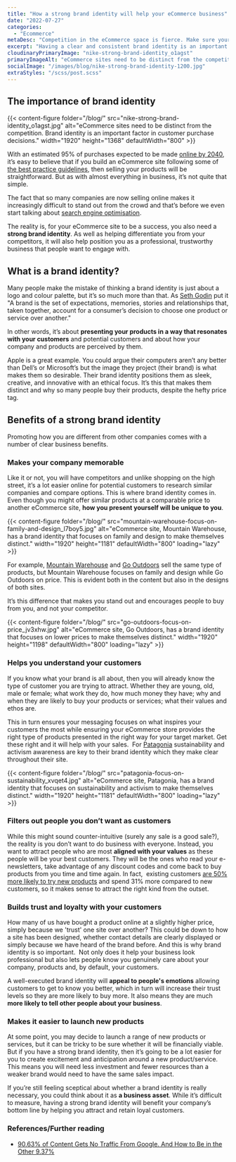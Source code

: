 ```yaml
---
title: "How a strong brand identity will help your eCommerce business"
date: "2022-07-27"
categories:
  - "Ecommerce"
metaDesc: "Competition in the eCommerce space is fierce. Make sure your brand identity is clear and consistent for the reasons explained here."
excerpt: "Having a clear and consistent brand identity is an important factor for a successful eCommerce site (or any business, for that matter). As well as helping differentiate you from your competitors, it will also help position you as a professional, trustworthy business that people want to engage with. And brand identity is NOT just about your logo and colour palette - it's about presenting your products and/or services in ways that resonate with your target audience(s) so they can sense a connection to your business. Read on to find out more about the advantages of a strong brand identity and how that can help grow your online sales."
cloudinaryPrimaryImage: "nike-strong-brand-identity_o1agst"
primaryImageAlt: "eCommerce sites need to be distinct from the competition. Having a clear, consistent brand identity makes a significant difference."
socialImage: "/images/blog/nike-strong-brand-identity-1200.jpg"
extraStyles: "/scss/post.scss"
---
```


## The importance of brand identity

{{< content-figure folder="/blog/"
src="nike-strong-brand-identity_o1agst.jpg"
alt="eCommerce sites need to be distinct from the competition. Brand identity is an important factor in customer purchase decisions."
width="1920" height="1368" defaultWidth="800" >}}

With an estimated 95% of purchases expected to be made [online by 2040](https://www.nasdaq.com/articles/uk-online-shopping-and-e-commerce-statistics-2017-2017-03-14), it’s easy to believe that if you build an eCommerce site following some of [the best practice guidelines](https://www.attractmore.uk/blog/8-winning-tips-for-building-an-ecommerce-site/), then selling your products will be straightforward. But as with almost everything in business, it’s not quite that simple.

The fact that so many companies are now selling online makes it increasingly difficult to stand out from the crowd and that’s before we even start talking about [search engine optimisation](https://www.attractmore.uk/services/search-engine-optimisation/).

The reality is, for your eCommerce site to be a success, you also need a **strong brand identity**. As well as helping differentiate you from your competitors, it will also help position you as a professional, trustworthy business that people want to engage with.

## What is a brand identity?

Many people make the mistake of thinking a brand identity is just about a logo and colour palette, but it’s so much more than that. As [Seth Godin](https://en.wikipedia.org/wiki/Seth_Godin) put it "A brand is the set of expectations, memories, stories and relationships that, taken together, account for a consumer’s decision to choose one product or service over another."

In other words, it’s about **presenting your products in a way that resonates with your customers** and potential customers and about how your company and products are perceived by them.

Apple is a great example. You could argue their computers aren’t any better than Dell’s or Microsoft’s but the image they project (their brand) is what makes them so desirable. Their brand identity positions them as sleek, creative, and innovative with an ethical focus. It’s this that makes them distinct and why so many people buy their products, despite the hefty price tag.

## Benefits of a strong brand identity

Promoting how you are different from other companies comes with a number of clear business benefits.

### Makes your company memorable

Like it or not, you will have competitors and unlike shopping on the high street, it’s a lot easier online for potential customers to research similar companies and compare options. This is where brand identity comes in. Even though you might offer similar products at a comparable price to another eCommerce site, **how you present yourself will be unique to you**.

{{< content-figure folder="/blog/"
src="mountain-warehouse-focus-on-family-and-design_l7boy5.jpg"
alt="eCommerce site, Mountain Warehouse, has a brand identity that focuses on family and design to make themselves distinct."
width="1920" height="1181" defaultWidth="800"
loading="lazy" >}}

For example, [Mountain Warehouse](https://www.mountainwarehouse.com/) and [Go Outdoors](https://www.gooutdoors.co.uk/) sell the same type of products, but Mountain Warehouse focuses on family and design while Go Outdoors on price. This is evident both in the content but also in the designs of both sites.

It’s this difference that makes you stand out and encourages people to buy from you, and not your competitor.

{{< content-figure folder="/blog/"
src="go-outdoors-focus-on-price_jv3xhw.jpg"
alt="eCommerce site, Go Outdoors, has a brand identity that focuses on lower prices to make themselves distinct."
width="1920" height="1198" defaultWidth="800"
loading="lazy" >}}

### Helps you understand your customers

If you know what your brand is all about, then you will already know the type of customer you are trying to attract. Whether they are young, old, male or female; what work they do, how much money they have; why and when they are likely to buy your products or services; what their values and ethos are.

This in turn ensures your messaging focuses on what inspires your customers the most while ensuring your eCommerce store provides the right type of products presented in the right way for your target market. Get these right and it will help with your sales.  For [Patagonia](https://eu.patagonia.com/gb/en/home/) sustainability and activism awareness are key to their brand identity which they make clear throughout their site.

{{< content-figure folder="/blog/"
src="patagonia-focus-on-sustainability_xvqet4.jpg"
alt="eCommerce site, Patagonia, has a brand identity that focuses on sustainability and activism to make themselves distinct."
width="1920" height="1181" defaultWidth="800"
loading="lazy" >}}

### Filters out people you don’t want as customers

While this might sound counter-intuitive (surely any sale is a good sale?), the reality is you don’t want to do business with everyone. Instead, you want to attract people who are most **aligned with your values** as these people will be your best customers. They will be the ones who read your e-newsletters, take advantage of any discount codes and come back to buy products from you time and time again. In fact,  existing customers [are 50% more likely to try new products](https://www.digital22.com/insights/what-is-the-cost-of-attracting-new-customers-in-comparison-to-retaining) and spend 31% more compared to new customers, so it makes sense to attract the right kind from the outset.

### Builds trust and loyalty with your customers

How many of us have bought a product online at a slightly higher price, simply because we 'trust' one site over another? This could be down to how a site has been designed, whether contact details are clearly displayed or simply because we have heard of the brand before. And this is why brand identity is so important.  Not only does it help your business look professional but also lets people know you genuinely care about your company, products and, by default, your customers.

A well-executed brand identity will **appeal to people's emotions** allowing customers to get to know you better, which in turn will increase their trust levels so they are more likely to buy more. It also means they are much **more likely to tell other people about your business**.

### Makes it easier to launch new products

At some point, you may decide to launch a range of new products or services, but it can be tricky to be sure whether it will be financially viable. But if you have a strong brand identity, then it’s going to be a lot easier for you to create excitement and anticipation around a new product/service. This means you will need less investment and fewer resources than a weaker brand would need to have the same sales impact.

If you’re still feeling sceptical about whether a brand identity is really necessary, you could think about it as **a business asset**. While it’s difficult to measure, having a strong brand identity will benefit your company’s bottom line by helping you attract and retain loyal customers.

### References/Further reading

- [90.63% of Content Gets No Traffic From Google. And How to Be in the Other 9.37%](https://ahrefs.com/blog/search-traffic-study/)
